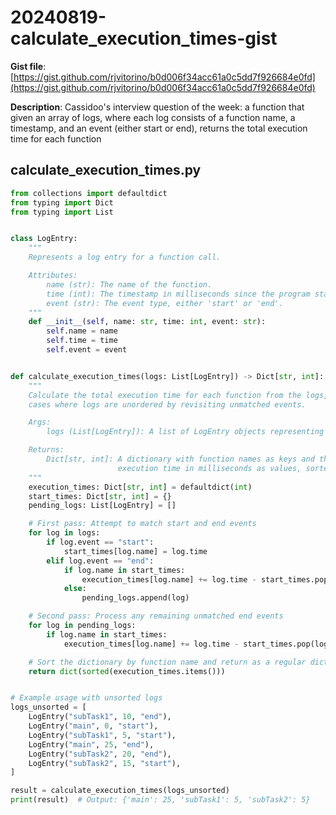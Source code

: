 # 20240819-calculate_execution_times-gist

**Gist file**: [https://gist.github.com/rjvitorino/b0d006f34acc61a0c5dd7f926684e0fd](https://gist.github.com/rjvitorino/b0d006f34acc61a0c5dd7f926684e0fd)

**Description**: Cassidoo's interview question of the week: a function that given an array of logs, where each log consists of a function name, a timestamp, and an event (either start or end), returns the total execution time for each function

## calculate_execution_times.py

```Python
from collections import defaultdict
from typing import Dict
from typing import List


class LogEntry:
    """
    Represents a log entry for a function call.

    Attributes:
        name (str): The name of the function.
        time (int): The timestamp in milliseconds since the program started.
        event (str): The event type, either 'start' or 'end'.
    """
    def __init__(self, name: str, time: int, event: str):
        self.name = name
        self.time = time
        self.event = event


def calculate_execution_times(logs: List[LogEntry]) -> Dict[str, int]:
    """
    Calculate the total execution time for each function from the logs, handling
    cases where logs are unordered by revisiting unmatched events.

    Args:
        logs (List[LogEntry]): A list of LogEntry objects representing the function logs.

    Returns:
        Dict[str, int]: A dictionary with function names as keys and their total
                        execution time in milliseconds as values, sorted by function name.
    """
    execution_times: Dict[str, int] = defaultdict(int)
    start_times: Dict[str, int] = {}
    pending_logs: List[LogEntry] = []

    # First pass: Attempt to match start and end events
    for log in logs:
        if log.event == "start":
            start_times[log.name] = log.time
        elif log.event == "end":
            if log.name in start_times:
                execution_times[log.name] += log.time - start_times.pop(log.name)
            else:
                pending_logs.append(log)

    # Second pass: Process any remaining unmatched end events
    for log in pending_logs:
        if log.name in start_times:
            execution_times[log.name] += log.time - start_times.pop(log.name)

    # Sort the dictionary by function name and return as a regular dictionary
    return dict(sorted(execution_times.items()))


# Example usage with unsorted logs
logs_unsorted = [
    LogEntry("subTask1", 10, "end"),
    LogEntry("main", 0, "start"),
    LogEntry("subTask1", 5, "start"),
    LogEntry("main", 25, "end"),
    LogEntry("subTask2", 20, "end"),
    LogEntry("subTask2", 15, "start"),
]

result = calculate_execution_times(logs_unsorted)
print(result)  # Output: {'main': 25, 'subTask1': 5, 'subTask2': 5}

```